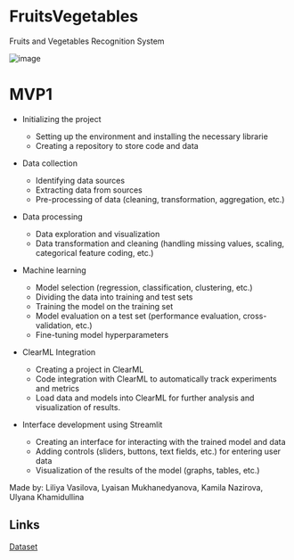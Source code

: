 # FruitsVegetables
Fruits and Vegetables Recognition System

![image](https://domf5oio6qrcr.cloudfront.net/medialibrary/11499/3b360279-8b43-40f3-9b11-604749128187.jpg)

# MVP1
- Initializing the project
    - Setting up the environment and installing the necessary librarie
    - Creating a repository to store code and data

- Data collection 
    - Identifying data sources
    - Extracting data from sources
    - Pre-processing of data (cleaning, transformation, aggregation, etc.)

- Data processing
    - Data exploration and visualization
    - Data transformation and cleaning (handling missing values, scaling, categorical feature coding, etc.)

- Machine learning
    - Model selection (regression, classification, clustering, etc.)
    - Dividing the data into training and test sets
    - Training the model on the training set
    - Model evaluation on a test set (performance evaluation, cross-validation, etc.)
    - Fine-tuning model hyperparameters

- ClearML Integration
    - Creating a project in ClearML
    - Code integration with ClearML to automatically track experiments and metrics 
    - Load data and models into ClearML for further analysis and visualization of results.

- Interface development using Streamlit
    - Creating an interface for interacting with the trained model and data
    - Adding controls (sliders, buttons, text fields, etc.) for entering user data
    - Visualization of the results of the model (graphs, tables, etc.)

 Made by: Liliya Vasilova, Lyaisan Mukhanedyanova, Kamila Nazirova, Ulyana Khamidullina

## Links
[Dataset](https://www.kaggle.com/datasets/moltean/fruits)
